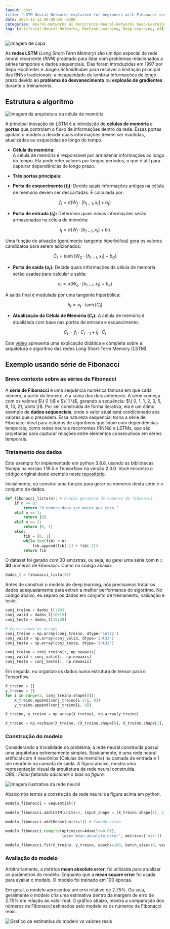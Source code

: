 ```yaml
--- 
layout: post
title: "LSTM Neural Networks explained for beginners with Fibonacci serie and Tensorflow"
date: 2024-12-12 00:00:00 -0300
categories: Neural-Networks AI Recurrency-Neural-Networks Deep-Learning LSTM
tag: [Artificial-Neural-Networks, Machine-Learning, Deep-Learning, AI]
---
```


<!--
Este sript html é necessário para a página estática do jekyll conseguir renderizar o código LaTex
-->
<script type="text/javascript" id="MathJax-script" async
        src="https://cdn.jsdelivr.net/npm/mathjax@3/es5/tex-mml-chtml.js">
</script>

<script>
    MathJax = {
        tex: {
            inlineMath: [['$', '$'], ['\\(', '\\)']],
            displayMath: [['$$', '$$'], ['\\[', '\\]']]
        }
    };
</script>
<!--
Este sript html é necessário para a página estática do jekyll conseguir renderizar o código LaTex
-->

![Imagem de capa](../assets/Imagem_capa.png)


As **redes LSTM** (_Long Short-Term Memory_) são um tipo especial de rede neural recorrente (_RNN_) projetado para lidar com problemas relacionados a séries temporais e dados sequenciais. Elas foram introduzidas em 1997 por Sepp Hochreiter e Jürgen Schmidhuber para resolver a limitação principal das RNNs tradicionais: a incapacidade de lembrar informações de longo prazo devido ao **problema do desvanecimento** ou **explosão de gradientes** durante o treinamento.

## Estrutura e algoritmo

![Imagem da arquitetura da célula de memória](../assets/LSTM3-chain.png)

A principal inovação do LSTM é a introdução de **células de memória** e **portas** que controlam o fluxo de informações dentro da rede. Essas portas ajudam o modelo a decidir quais informações devem ser mantidas, atualizadas ou esquecidas ao longo do tempo.

- **Célula de memória:**   
    A célula de memória é responsável por armazenar informações ao longo do tempo. Ela pode reter valores por longos períodos, o que é útil para capturar dependências de longo prazo.

- **Três portas principais:**  
- **Porta de esquecimento ($f_t$):** Decide quais informações antigas na célula de memória devem ser descartadas. É calculada por:  

$$
f_t = \sigma(W_f \cdot [h_{t-1}, x_t] + b_f)
$$

  - **Porta de entrada ($i_t$):** Determina quais novas informações serão armazenadas na célula de memória:  

$$
i_t = \sigma(W_i \cdot [h_{t−1}, x_t] + b_i)
$$

Uma função de ativação (geralmente tangente hiperbólica) gera os valores candidatos para serem adicionados:  

$$
\tilde{C}_t = \tanh(W_C \cdot [h_{t−1} , x_t ]+ b_C )
$$

  - **Porta de saída ($o_t$):** Decide quais informações da célula de memória serão usadas para calcular a saída:  

$$
o_t​ =σ(W_o​ \cdot [h_{t−1} ,x_t ] + b_o)
$$

A saída final é modulada por uma tangente hiperbólica:  

$$
h_t = o_t \cdot \tanh(C_t)
$$

  - **Atualização da Célula de Memória ($C_t$):**
A célula de memória é atualizada com base nas portas de entrada e esquecimento:  

$$
C_t =f_t \cdot C_{t−1} + i_t \cdot \tilde C_t
​$$


Este [vídeo](https://youtu.be/uixq2f5gVms?si=nDLqm0CzxCjl_LEb) apresenta uma explicação didática e completa sobre a arquitetura e algoritmo das redes Long Short-Term Memory (LSTM).

## Exemplo usando série de Fibonacci

### Breve contexto sobre as séries de Fibonacci

A **série de Fibonacci** é uma sequência numérica famosa em que cada número, a partir do terceiro, é a soma dos dois anteriores. A série começa com os valores $\( 0 \)$ e $\( 1 \)$, gerando a sequência: $\( 0, 1, 1, 2, 3, 5, 8, 13, 21, \dots \)$. Por ser construída de forma iterativa, ela é um ótimo exemplo de **dados sequenciais**, onde o valor atual está condicionado aos valores que o precedem. Essa natureza sequencial torna a série de Fibonacci ideal para estudos de algoritmos que lidam com dependências temporais, como redes neurais recorrentes (RNNs) e LSTMs, que são projetadas para capturar relações entre elementos consecutivos em séries temporais.


### Tratamento dos dados

Este exemplo foi implementado em python 3.8.8, usando as bibliotecas Numpy na versão 1.19.5 e Tensorflow na versão 2.3.0. Você encontra o código original deste exemplo neste [repositório](https://github.com/jeffersonrafael/LSTM_SERIE_FIBONACCI).

Inicialmente, eu construi uma função para gerar os números desta série e o conjunto de dados.

```python
def fibonacci_lista(n): # Função geradora de numeros de fibonacci
    if n <= 0:
        return "O número deve ser maior que zero."
    elif n == 1:
        return [0]
    elif n == 2:
        return [0, 1]
    else:
        fib = [0, 1]
        while len(fib) < n:
            fib.append(fib[-1] + fib[-2])
        return fib
```

O dataset foi gerado com 30 amostras, ou seja, eu gerei uma série com __n = 30__ números de Fibonacci. Como no código abaixo:

```python
dados_t = fibonacci_lista(30)
```

Antes de construir o modelo de deep learning, nós precisamos tratar os dados adequadamente para extrair a melhor performance do algoritmo. No código abaixo, eu separo os dados em conjunto de treinamento, validação e teste. 

```python
conj_treino = dados_t[:10]
conj_valid = dados_t[10:15]
conj_teste = dados_t[15:30]

# Construindo os arrays
conj_treino = np.array(conj_treino, dtype='int32')
conj_valid = np.array(conj_valid, dtype='int32')
conj_teste = np.array(conj_teste, dtype='int32')

conj_treino = conj_treino[:, np.newaxis]
conj_valid = conj_valid[:, np.newaxis]
conj_teste = conj_teste[:, np.newaxis]
```

Em seguida, eu organizo os dados numa estrutura de tensor para o Tensorflow.

```python
X_treino = []
y_treino = []
for i in range(3, conj_treino.shape[0]):
    X_treino.append(conj_treino[i-3:i, 0])
    y_treino.append(conj_treino[i, 0])

X_treino, y_treino = np.array(X_treino), np.array(y_treino)

X_treino = np.reshape(X_treino, (X_treino.shape[0], X_treino.shape[1], 1))
```

### Construção do modelo

Considerando a trivialidade do problema, a rede neural construída possui uma arquitetura extremamente simples. Basicamente, é uma rede neural artificial com 4 neurônios (Células de memória) na camada de entrada e 1 um neurônio na camada de saída. A figura abaixo, mostra uma representação visual da arquitetura da rede neural construida.  
_OBS.: Ficou faltando adicionar o bias na figura._

![Imagem ilustrativa da rede neural](../assets/representacao-visual-rede-neural.png)


Abaixo nós temos a construção da rede neural da figura acima em python.

```python
modelo_fibonacci = Sequential()

modelo_fibonacci.add(LSTM(units=4, input_shape = (X_treino.shape[1], 1), activation='relu')) # Camada LSTM

modelo_fibonacci.add(Dense(units=1)) # Camada saida

modelo_fibonacci.compile(optimizer=Adam(lr=0.01), 
                         loss='mean_absolute_error', metrics=['mse'])

modelo_fibonacci.fit(X_treino, y_treino, epochs=100, batch_size=10, verbose=1, validation_data=(X_valid, y_valid))
```


### Avaliação do modelo

Arbitrariamente, a métrica __mean absolute error__, foi utilizada para atualizar os parâmetros do modelo. Enquanto que a __mean square error__ foi usada para avaliar o modelo. O modelo foi treinado em 100 épocas.

Em geral, o modelo apresentou um erro relativo de 2.75%. Ou seja, geralmente o modelo cria uma estimativa dentro da margem de erro de 2.75% em relação ao valor real. O gráfico abaixo, mostra a comparação dos números de Fibonacci estimados pelo modelo vs os números de Fibonacci reais.

![Grafico de estimativa do modelo vs valores reais](../assets/fibonacci.png)